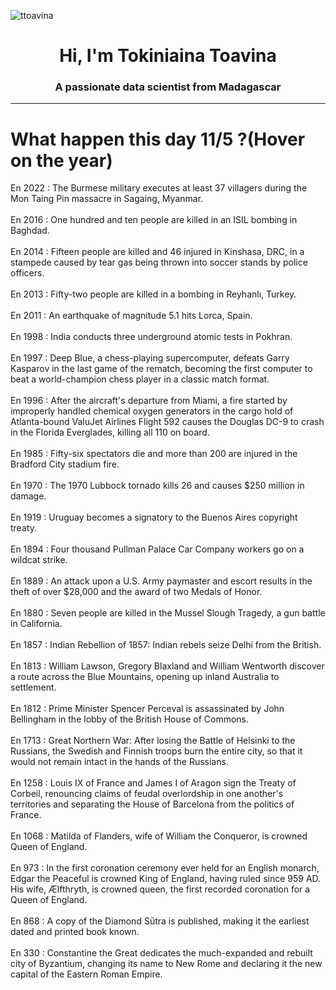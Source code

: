 
<p align="left"> <img src="https://komarev.com/ghpvc/?username=ttoavina&label=Profile%20views&color=0e75b6&style=flat" alt="ttoavina" /> </p>
<h1 align="center">Hi, I'm Tokiniaina Toavina</h1>
<h3 align="center">A passionate data scientist from Madagascar</h3>
    
<hr/>
<h1> What happen this day 11/5 ?(Hover on the year)</h1>

En 2022 : The Burmese military executes at least 37 villagers during the Mon Taing Pin massacre in Sagaing, Myanmar.
<br/><br/>
En 2016 : One hundred and ten people are killed in an ISIL bombing in Baghdad.
<br/><br/>
En 2014 : Fifteen people are killed and 46 injured in Kinshasa, DRC, in a stampede caused by tear gas being thrown into soccer stands by police officers.
<br/><br/>
En 2013 : Fifty-two people are killed in a bombing in Reyhanlı, Turkey.
<br/><br/>
En 2011 : An earthquake of magnitude 5.1 hits Lorca, Spain.
<br/><br/>
En 1998 : India conducts three underground atomic tests in Pokhran.
<br/><br/>
En 1997 : Deep Blue, a chess-playing supercomputer, defeats Garry Kasparov in the last game of the rematch, becoming the first computer to beat a world-champion chess player in a classic match format.
<br/><br/>
En 1996 : After the aircraft's departure from Miami, a fire started by improperly handled chemical oxygen generators in the cargo hold of Atlanta-bound ValuJet Airlines Flight 592 causes the Douglas DC-9 to crash in the Florida Everglades, killing all 110 on board.
<br/><br/>
En 1985 : Fifty-six spectators die and more than 200 are injured in the Bradford City stadium fire.
<br/><br/>
En 1970 : The 1970 Lubbock tornado kills 26 and causes $250 million in damage.
<br/><br/>
En 1919 : Uruguay becomes a signatory to the Buenos Aires copyright treaty.
<br/><br/>
En 1894 : Four thousand Pullman Palace Car Company workers go on a wildcat strike.
<br/><br/>
En 1889 : An attack upon a U.S. Army paymaster and escort results in the theft of over $28,000 and the award of two Medals of Honor.
<br/><br/>
En 1880 : Seven people are killed in the Mussel Slough Tragedy, a gun battle in California.
<br/><br/>
En 1857 : Indian Rebellion of 1857: Indian rebels seize Delhi from the British.
<br/><br/>
En 1813 : William Lawson, Gregory Blaxland and William Wentworth discover a route across the Blue Mountains, opening up inland Australia to settlement.
<br/><br/>
En 1812 : Prime Minister Spencer Perceval is assassinated by John Bellingham in the lobby of the British House of Commons.
<br/><br/>
En 1713 : Great Northern War: After losing the Battle of Helsinki to the Russians, the Swedish and Finnish troops burn the entire city, so that it would not remain intact in the hands of the Russians.
<br/><br/>
En 1258 : Louis IX of France and James I of Aragon sign the Treaty of Corbeil, renouncing claims of feudal overlordship in one another's territories and separating the House of Barcelona from the politics of France.
<br/><br/>
En 1068 : Matilda of Flanders, wife of William the Conqueror, is crowned Queen of England.
<br/><br/>
En 973 : In the first coronation ceremony ever held for an English monarch, Edgar the Peaceful is crowned King of England, having ruled since 959 AD. His wife, Ælfthryth, is crowned queen, the first recorded coronation for a Queen of England.
<br/><br/>
En 868 : A copy of the Diamond Sūtra is published,  making it the earliest dated and printed book known.
<br/><br/>
En 330 : Constantine the Great dedicates the much-expanded and rebuilt city of Byzantium, changing its name to New Rome and declaring it the new capital of the Eastern Roman Empire.
<br/><br/>
